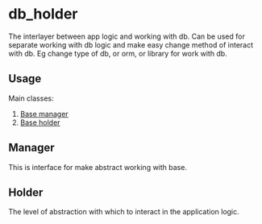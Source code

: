 # db_holder

The interlayer between app logic and working with db.
Can be used for separate working with db logic and make easy change method of interact with db.
Eg change type of db, or orm, or library for work with db.

## Usage

Main classes:

1. [Base manager](lib/src/manager/db_manager_base.dart)
2. [Base holder](lib/src/holder/db_holder_base.dart)

## Manager

This is interface for make abstract working with base.

## Holder

The level of abstraction with which to interact in the application logic.

